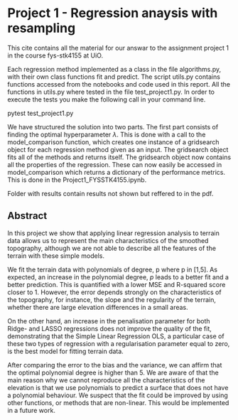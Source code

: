 # Project 1 - Regression anaysis with resampling
This cite contains all the material for our answar to the assignment project 1 in the course fys-stk4155 at UiO. 

Each regression method implemented as a class in the file algorithms.py, with their own class functions fit and predict. The script utils.py contains functions accessed from the notebooks and code used in this report. All the functions in utils.py where tested in the file test_project1.py. In order to execute the tests you make the following call in your command line. 

pytest test_project1.py


We have structured the solution into two parts. The first part consists of finding the optimal hyperparameter $\lambda$. This is done with a call to the model_comparison function, which creates one instance of a gridsearch object for each regression method given as an input. The gridsearch object fits all of the methods and returns itself. The gridsearch object now contains all the properties of the regression. These can now easily be accessed in model_comparison which returns a dictionary of the performance metrics. This is done in the Project1_FYSSTK4155.ipynb. 

Folder with results contain results not shown but reffered to in the pdf.

## Abstract
In this project we show that applying linear regression analysis to terrain data allows us to represent the main characteristics of the smoothed topography, although we are not able to describe all the features of the terrain with these simple models. 

We fit the terrain data with polynomials of degree, p where p in [1,5]. As expected, an increase in the polynomial degree, $p$ leads to a better fit and a better prediction. This is quantified with a lower MSE and R-squared score closer to 1. However, the error depends strongly on the characteristics of the topography, for instance, the slope and the regularity of the terrain, whether there are large elevation differences in a small areas. 

On the other hand, an increase in the penalisation parameter for both Ridge- and LASSO regressions does not improve the quality of the fit, demonstrating that the Simple Linear Regression OLS, a particular case of these two types of regression with a regularisation parameter equal to zero, is the best model for fitting terrain data. 

After comparing the error to the bias and the variance, we can affirm that the optimal polynomial degree is higher than 5. We are aware of that the main reason why we cannot reproduce all the characteristics of the elevation is that we use polynomials to predict a surface that does not have a polynomial behaviour. We suspect that the fit could be improved by using other functions, or methods that are non-linear. This would be implemented in a future work.